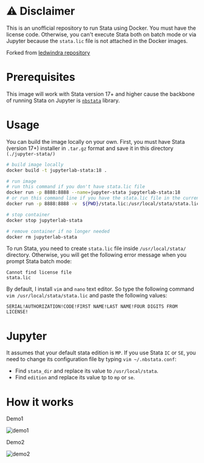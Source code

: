 # ⚠️ Disclaimer

This is an unofficial repository to run Stata using Docker. You must have the license code. Otherwise, you can't execute Stata both on batch mode or via Jupyter because the `stata.lic` file is not attached in the Docker images.

Forked from [ledwindra repository](https://github.com/ledwindra/docker-stata)

# Prerequisites

This image will work with Stata version 17+ and higher cause the backbone of running Stata on Jupyter is [`nbstata`](https://github.com/hugetim/nbstata) library.

# Usage

You can build the image locally on your own. First, you must have Stata (version 17+) installer in `.tar.gz` format and save it in this directory `(./jupyter-stata/)`

```bash
# build image locally
docker build -t jupyterlab-stata:18 .

# run image
# run this command if you don't have stata.lic file 
docker run -p 8888:8888 --name=jupyter-stata jupyterlab-stata:18
# or run this command line if you have the stata.lic file in the current location
docker run -p 8888:8888 -v  ${PWD}/stata.lic:/usr/local/stata/stata.lic --name=jupyterlab-stata jupyterlab-stata:18

# stop container
docker stop jupyterlab-stata

# remove container if no longer needed
docker rm jupyterlab-stata
```

To run Stata, you need to create `stata.lic` file inside `/usr/local/stata/` directory. Otherwise, you will get the following error message when you prompt Stata batch mode:

```
Cannot find license file
stata.lic
```

By default, I install `vim` and `nano` text editor. So type the following command `vim /usr/local/stata/stata.lic` and paste the following values:

```
SERIAL!AUTHORIZATION!CODE!FIRST NAME!LAST NAME!FOUR DIGITS FROM LICENSE!
```

# Jupyter

It assumes that your default stata edition is `MP`. If you use Stata `IC` or `SE`, you need to change its configuration file by typing `vim ~/.nbstata.conf`:
- Find `stata_dir` and replace its value to `/usr/local/stata`. 
- Find `edition` and replace its value tp to `mp` or `se`.

# How it works

Demo1

![demo1](img/demo1.gif)

Demo2

![demo2](img/demo2.gif)
